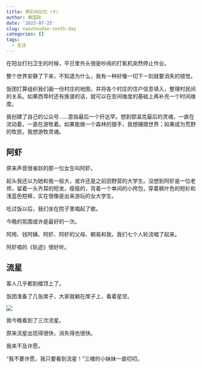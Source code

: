 ```yaml
---
title: 黑石屿记忆（十）
author: 黄国政
date: '2023-07-25'
slug: naozhoudao-tenth-day
categories: []
tags:
  - 生活
---
```


<!--more-->

在阳台打扫卫生的时候，平日里外头很是吵闹的打氧机突然停止作业。

整个世界安静了下来，不知道为什么，我有一种好像一切下一刻就要消失的错觉。

饭团打算组织我们画一份村庄的地图，并将各个村庄的住户信息填入，整理村民间的关系。如果西埠村还有族谱的话，就可以在空间维度的基础上再补充一个时间维度。

我创建了自己的公众号……意指最后一个犴达罕。想到鄂温克最后的灵魂，一直在流动着，一直在游牧着。如果能做一个森林的猎手，我想捕猎世界；如果成为荒野的牧民，我想游牧灵魂。

## 阿虾

原来声音很雀跃的那一位女生叫阿虾。

起头我还以为她和我一般大，或许还是之前田野营的大学生。没想到阿虾是一位老师，留着一头齐耳的短发，瘦瘦的，背着一个单间的小挎包，穿着枫叶色的短衫和浅蓝色短裤，实在很像是出来游玩的女大学生。

吃过饭以后，我们坐在院子里唱起了歌。

今晚的氛围或许是最好的一次。

阿用、钱阿姨、阿虾、阿虾的父母、朝易和我，我们七个人轮流唱了起来。

阿虾唱的《轨迹》很好听。

## 流星

客人几乎都到楼顶上了。

饭团准备了几张席子，大家就躺在席子上，看着星空。

![](https://cdn.jsdelivr.net/gh/residualsun1/blog-static/images/2023/07/07-25-axia-star1.jpg)

我今晚看到了三次流星。

原来流星出现得很快，消失得也很快。

我来不及许愿。

“我不要许愿，我只要看到流星！”三楼的小妹妹一直叨叨。